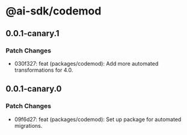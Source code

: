 # @ai-sdk/codemod

## 0.0.1-canary.1

### Patch Changes

- 030f327: feat (packages/codemod): Add more automated transformations for 4.0.

## 0.0.1-canary.0

### Patch Changes

- 09f6d27: feat (packages/codemod): Set up package for automated migrations.
